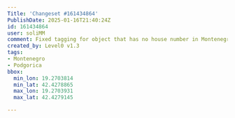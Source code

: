 ```yaml
---
Title: 'Changeset #161434864'
PublishDate: 2025-01-16T21:40:24Z
id: 161434864
user: soliMM
comment: Fixed tagging for object that has no house number in Montenegro
created_by: Level0 v1.3
tags:
- Montenegro
- Podgorica
bbox:
  min_lon: 19.2703814
  min_lat: 42.4278865
  max_lon: 19.2703931
  max_lat: 42.4279145

---
```

